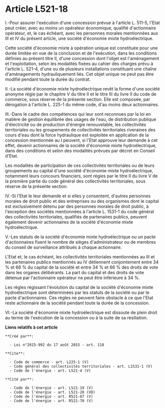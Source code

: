 # Article L521-18

I.-Pour assurer l'exécution d'une concession prévue à l'article L. 511-5, l'Etat peut créer, avec au moins un opérateur
économique, qualifié d'actionnaire opérateur, et, le cas échéant, avec les personnes morales mentionnées aux III et IV du
présent article, une société d'économie mixte hydroélectrique. 

Cette société d'économie mixte à opération unique est constituée pour une durée limitée en vue de la conclusion et de
l'exécution, dans les conditions définies au présent titre II, d'une concession dont l'objet est l'aménagement et
l'exploitation, selon les modalités fixées au cahier des charges prévu à l'article L. 521-4, d'une ou de plusieurs
installations constituant une chaîne d'aménagements hydrauliquement liés. Cet objet unique ne peut pas être modifié pendant
toute la durée du contrat. 

II.-La société d'économie mixte hydroélectrique revêt la forme d'une société anonyme régie par le chapitre V du titre II et
le titre III du livre II du code de commerce, sous réserve de la présente section. Elle est composée, par dérogation à
l'article L. 225-1 du même code, d'au moins deux actionnaires. 

III.-Dans le cadre des compétences qui leur sont reconnues par la loi en matière de gestion équilibrée des usages de l'eau,
de distribution publique d'électricité ou de production d'énergie renouvelable, les collectivités territoriales ou les
groupements de collectivités territoriales riveraines des cours d'eau dont la force hydraulique est exploitée en application
de la concession mentionnée au I peuvent, si l'Etat approuve leur demande à cet effet, devenir actionnaires de la société
d'économie mixte hydroélectrique, dans des conditions et selon des modalités prévues par décret en Conseil d'Etat. 

Les modalités de participation de ces collectivités territoriales ou de leurs groupements au capital d'une société d'économie
mixte hydroélectrique, notamment leurs concours financiers, sont régies par le titre II du livre V de la première partie du
code général des collectivités territoriales, sous réserve de la présente section. 

IV.-Si l'Etat le leur demande et si elles y consentent, d'autres personnes morales de droit public et des entreprises ou des
organismes dont le capital est exclusivement détenu par des personnes morales de droit public, à l'exception des sociétés
mentionnées à l'article L. 1531-1 du code général des collectivités territoriales, qualifiés de partenaires publics, peuvent
également devenir actionnaires de la société d'économie mixte hydroélectrique. 

V.-Les statuts de la société d'économie mixte hydroélectrique ou un pacte d'actionnaires fixent le nombre de sièges
d'administrateur ou de membres du conseil de surveillance attribués à chaque actionnaire. 

L'Etat et, le cas échéant, les collectivités territoriales mentionnées au III et les partenaires publics mentionnés au IV
détiennent conjointement entre 34 % et 66 % du capital de la société et entre 34 % et 66 % des droits de vote dans les
organes délibérants. La part du capital et des droits de vote détenue par l'actionnaire opérateur ne peut être inférieure à
34 %. 

Les règles régissant l'évolution du capital de la société d'économie mixte hydroélectrique sont déterminées par les statuts
de la société ou par le pacte d'actionnaires. Ces règles ne peuvent faire obstacle à ce que l'Etat reste actionnaire de la
société pendant toute la durée de la concession. 

VI.-La société d'économie mixte hydroélectrique est dissoute de plein droit au terme de l'exécution de la concession ou à la
suite de sa résiliation.

**Liens relatifs à cet article**

	**Créé par**:

	  - Loi n°2015-992 du 17 août 2015 - art. 118

	**Cite**:

	  - Code de commerce - art. L225-1 (V)
	  - Code général des collectivités territoriales - art. L1531-1 (V)
	  - Code de l'énergie - art. L521-4 (V)

	**Cité par**:

	  - Code de l'énergie - art. L521-19 (V)
	  - Code de l'énergie - art. L521-20 (VD)
	  - Code de l'énergie - art. R521-67 (V)
	  - Code de l'énergie - art. R521-70 (V)
